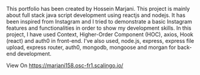 This portfolio has been created by Hossein Marjani.
This project is mainly about full stack java script development using reactjs and nodejs.
It has been inspired from Instagram and I tried to demonstrate a basic Instagram features and functionalities  in order to show my development skills.
In this project, I have used Context, Higher-Order Component (HOC), axios, Hook (react) and auth0 in front-end. I’ve also used, node.js, express, express file upload, express router, auth0, mongodb, mongoose and morgan for back-end development.

View On
https://marjani158.osc-fr1.scalingo.io/